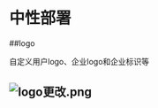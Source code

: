 # 中性部署
 
##logo

自定义用户logo、企业logo和企业标识等

![logo更改.png](http://dgiot-1253666439.cos.ap-shanghai-fsi.myqcloud.com/shuwa_tech/zh/product/dgiot/product_presentation/logo%E6%9B%B4%E6%94%B9.png)
---

